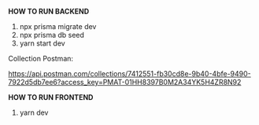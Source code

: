 **HOW TO RUN BACKEND**

1. npx prisma migrate dev
2. npx prisma db seed
3. yarn start dev

Collection Postman:

https://api.postman.com/collections/7412551-fb30cd8e-9b40-4bfe-9490-7922d5db7ee6?access_key=PMAT-01HH8397B0M2A34YK5H4ZR8N92

**HOW TO RUN FRONTEND**
1. yarn dev
